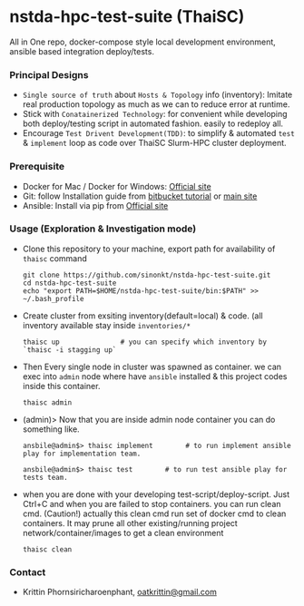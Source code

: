 # nstda-hpc-test-suite (ThaiSC)
All in One repo, docker-compose style local development environment, ansible based integration deploy/tests.
### Principal Designs
- `Single source of truth` about `Hosts & Topology` info (inventory): Imitate real production topology as much as we can
                                                                  to reduce error at runtime.
- Stick with `Conatainerized Technology`: for convenient while developing both deploy/testing script in automated fashion.
                                         easily to redeploy all.
- Encourage `Test Drivent Development(TDD)`: to simplify & automated `test` & `implement` loop as code over ThaiSC 
                                           Slurm-HPC cluster deployment.

### Prerequisite
- Docker for Mac / Docker for Windows: [Official site](https://www.docker.com/products/docker-desktop)
- Git: follow Installation guide from [bitbucket tutorial](https://www.atlassian.com/git/tutorials/install-git) or [main site](https://git-scm.com/downloads)
- Ansible: Install via pip from [Official site](https://docs.ansible.com/ansible/latest/installation_guide/intro_installation.html#latest-releases-via-pip)
### Usage (Exploration & Investigation mode)
- Clone this repository to your machine, export path for availability of `thaisc` command
  ```
  git clone https://github.com/sinonkt/nstda-hpc-test-suite.git
  cd nstda-hpc-test-suite
  echo "export PATH=$HOME/nstda-hpc-test-suite/bin:$PATH" >> ~/.bash_profile
  ```
- Create cluster from exsiting inventory(default=local) & code. (all inventory available stay inside `inventories/*` 
  ```
  thaisc up               # you can specify which inventory by `thaisc -i stagging up`
  ```
- Then Every single node in cluster was spawned as container. we can exec into `admin` node where have `ansible` installed & this project codes inside this container.
  ```
  thaisc admin
  ```
- (admin)> Now that you are inside admin node container you can do something like.
  ```
  ansbile@admin$> thaisc implement        # to run implement ansible play for implementation team.
  ```
  ```
  ansbile@admin$> thaisc test        # to run test ansible play for tests team. 
  ```
- when you are done with your developing test-script/deploy-script. Just Ctrl+C
  and when you are failed to stop containers. you can run clean cmd.
  (Caution!) actually this clean cmd run set of docker cmd to clean containers.
             It may prune all other existing/running project network/container/images
             to get a clean environment
  ```
  thaisc clean
  ```

### Contact
  - Krittin Phornsiricharoenphant, oatkrittin@gmail.com
